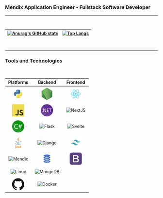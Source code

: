 ### Mendix Application Engineer - Fullstack Software Developer

--- 

<br>

|[![Anurag's GitHub stats](https://github-readme-stats.vercel.app/api?username=Moha-AlHanbali&show_icons=true&theme=dark)](https://github.com/anuraghazra/github-readme-stats)|[![Top Langs](https://github-readme-stats.vercel.app/api/top-langs/?username=Moha-AlHanbali&show_icons=true&theme=dark&layout=compact)](https://github.com/anuraghazra/github-readme-stats)
| ------------- | ------------- |

<br>

---

### Tools and Technologies

<br>

<p align="center">
  
| <center> Platforms </center> | <center> Backend </center> | <center> Frontend </center> |
|----------|----------|----------|
| <center> <img src="https://raw.githubusercontent.com/github/explore/80688e429a7d4ef2fca1e82350fe8e3517d3494d/topics/python/python.png" alt="Python" height="40" style="vertical-align:top; margin:4px"> </center> |  <center> <img src="https://raw.githubusercontent.com/github/explore/80688e429a7d4ef2fca1e82350fe8e3517d3494d/topics/nodejs/nodejs.png" alt="NodeJS" height="40" style="vertical-align:top; margin:4px"> </center> | <center> <img src="https://raw.githubusercontent.com/github/explore/80688e429a7d4ef2fca1e82350fe8e3517d3494d/topics/react/react.png" alt="React" height="40" style="vertical-align:top; margin:4px"> </center> |
| <center> <img src="https://raw.githubusercontent.com/github/explore/80688e429a7d4ef2fca1e82350fe8e3517d3494d/topics/javascript/javascript.png" alt="Javascript" height="40" style="vertical-align:top; margin:4px"> </center> | <center> <img src="https://raw.githubusercontent.com/github/explore/80688e429a7d4ef2fca1e82350fe8e3517d3494d/topics/dotnet/dotnet.png" alt=".Net" height="40" style="vertical-align:top; margin:4px"> </center> | <center> <img src="https://camo.githubusercontent.com/92ec9eb7eeab7db4f5919e3205918918c42e6772562afb4112a2909c1aaaa875/68747470733a2f2f6173736574732e76657263656c2e636f6d2f696d6167652f75706c6f61642f76313630373535343338352f7265706f7369746f726965732f6e6578742d6a732f6e6578742d6c6f676f2e706e67" alt="NextJS" height="40" style="vertical-align:top; margin:4px"> </center> |
| <center> <img src="https://raw.githubusercontent.com/github/explore/80688e429a7d4ef2fca1e82350fe8e3517d3494d/topics/csharp/csharp.png" alt="C#" height="40" style="vertical-align:top; margin:4px"> </center> | <center> <img src="https://github.com/get-icon/geticon/blob/master/icons/flask.svg" alt="Flask" height="40" style="vertical-align:top; margin:4px"> </center> | <center> <img src="https://github.com/get-icon/geticon/blob/master/icons/svelte-icon.svg" alt="Svelte" height="40" style="vertical-align:top; margin:4px"> </center> |
| <center> <img src="https://raw.githubusercontent.com/github/explore/80688e429a7d4ef2fca1e82350fe8e3517d3494d/topics/java/java.png" alt="Java" height="40" style="vertical-align:top; margin:4px"> </center> | <center> <img src="https://github.com/get-icon/geticon/raw/master/icons/django.svg" alt="Django" height="40" style="vertical-align:top; margin:4px"> </center> |  <center> <img src="https://raw.githubusercontent.com/github/explore/80688e429a7d4ef2fca1e82350fe8e3517d3494d/topics/tailwind/tailwind.png" alt="Tailwind" height="40" style="vertical-align:top; margin:4px"> </center> |
| <center> <img src="https://github.com/mendix.png" alt="Mendix" height="40" style="vertical-align:top; margin:4px"> | <center> <img src="https://raw.githubusercontent.com/github/explore/80688e429a7d4ef2fca1e82350fe8e3517d3494d/topics/sql/sql.png" alt="SQL" height="40" style="vertical-align:top; margin:4px"> </center> | <center> <img src="https://raw.githubusercontent.com/github/explore/80688e429a7d4ef2fca1e82350fe8e3517d3494d/topics/bootstrap/bootstrap.png" alt="Bootstrap" height="40" style="vertical-align:top; margin:4px"> </center> |
| <center> <img src="https://github.com/get-icon/geticon/blob/master/icons/linux-tux.svg" alt="Linux" height="40" style="vertical-align:top; margin:4px"> | <center> <img src="https://github.com/get-icon/geticon/raw/master/icons/mongodb-icon.svg" alt="MongoDB" height="40" style="vertical-align:top; margin:4px"> </center> | |
| <center> <img src="https://raw.githubusercontent.com/github/explore/78df643247d429f6cc873026c0622819ad797942/topics/github/github.png" alt="Github" height="40" style="vertical-align:top; margin:4px"> </center> | <center> <img src="https://github.com/get-icon/geticon/raw/master/icons/docker-icon.svg" alt="Docker" height="40" style="vertical-align:top; margin:4px"> </center> |  |
</p>

